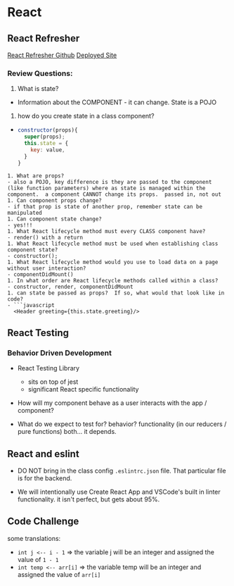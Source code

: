 #  React

## React Refresher

[React Refresher Github](https://github.com/rkgallaway/react-refresher/blob/main/README.md)
[Deployed Site](https://jocular-marzipan-d44cbf.netlify.app/)

### Review Questions:
1. What is state?
  - Information about the COMPONENT - it can change.  State is a POJO
1. how do you create state in a class component?
  - ```javascript
    constructor(props){
      super(props);
      this.state = {
        key: value,
      }
    }
  ```
1. What are props?
  - also a POJO, key difference is they are passed to the component (like function parameters) where as state is managed within the component.  a component CANNOT change its props.  passed in, not out
1. Can component props change?
  - if that prop is state of another prop, remember state can be manipulated
1. Can component state change?
  - yes!!!
1. What React lifecycle method must every CLASS component have?
  - render() with a return
1. What React lifecycle method must be used when establishing class component state?
  - constructor();
1. What React lifecycle method would you use to load data on a page without user interaction?
  - componentDidMount()
1. In what order are React lifecycle methods called within a class?
  - constructor, render, componentDidMount
1. can state be passed as props?  If so, what would that look like in code?
  - ```javascript
    <Header greeting={this.state.greeting}/>
  ```

## React Testing

### Behavior Driven Development

- React Testing Library
  - sits on top of jest
  - significant React specific functionality

- How will my component behave as a user interacts with the app / component?
- What do we expect to test for?  behavior?  functionality (in our reducers / pure functions)  both... it depends.  


## React and eslint

- DO NOT bring in the class config `.eslintrc.json` file.  That particular file is for the backend.  

- We will intentionally use Create React App and VSCode's built in linter functionality.  it isn't perfect, but gets about 95%.  

## Code Challenge

some translations:
- `int j <-- i - 1` => the variable j will be an integer and assigned the value of `1 - 1`
- `int temp <-- arr[i]` => the variable temp will be an integer and assigned the value of `arr[i]`
